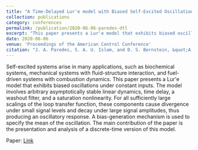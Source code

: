 ```yaml
---
title: "A Time-Delayed Lur'e model with Biased Self-Excited Oscillations"
collection: publications
category: conferences
permalink: /publication/2020-06-06-paredes-dtl
excerpt: "This paper presents a Lur'e model that exhibits biased oscillations under constant inputs. The model involves arbitrary asymptotically stable linear dynamics, time delay, a washout filter, and a saturation nonlinearity."
date: 2020-06-06
venue: 'Proceedings of the American Control Conference'
citation: "J. A. Paredes, S. A. U. Islam, and D. S. Bernstein, &quot;A Time-Delayed Lur'e model with Biased Self-Excited Oscillations,&quot; in <i>Proc. Amer. Contr. Conf. (ACC),</i> IEEE, 2020, pp. 2699-2704."
---
```


Self-excited systems arise in many applications, such as biochemical systems, mechanical systems with fluid-structure interaction, and fuel-driven systems with combustion dynamics. This paper presents a Lur'e model that exhibits biased oscillations under constant inputs. The model involves arbitrary asymptotically stable linear dynamics, time delay, a washout filter, and a saturation nonlinearity. For all sufficiently large scalings of the loop transfer function, these components cause divergence under small signal levels and decay under large signal amplitudes, thus producing an oscillatory response. A bias-generation mechanism is used to specify the mean of the oscillation. The main contribution of the paper is the presentation and analysis of a discrete-time version of this model.

Paper: <a href = "https://dsbaero.engin.umich.edu/wp-content/uploads/sites/441/2021/03/JuanDTL.pdf"> Link </a>

